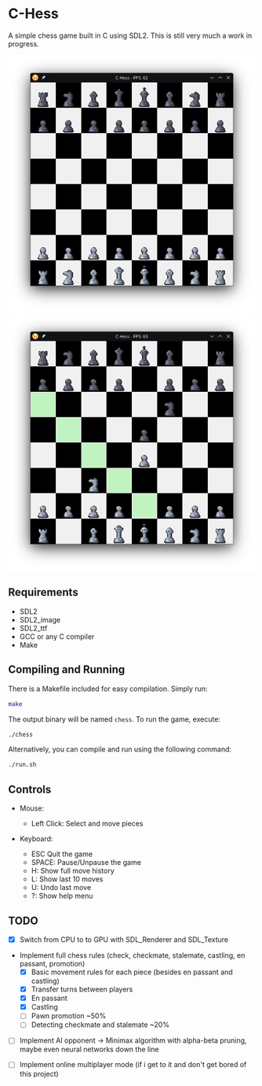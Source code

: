 # C-Hess
A simple chess game built in C using SDL2. This is still very much a work in progress.

![C-Hess Screenshot](./docs/screenshot.png)
![C-Hess Screenshot 2](./docs/screenshot_2.png)

## Requirements
- SDL2
- SDL2_image
- SDL2_ttf
- GCC or any C compiler
- Make

## Compiling and Running

There is a Makefile included for easy compilation. Simply run:
```bash
make
```

The output binary will be named `chess`. To run the game, execute:
```bash
./chess
```

Alternatively, you can compile and run using the following command: 
```bash
./run.sh
```

## Controls
- Mouse:
  - Left Click: Select and move pieces

- Keyboard:
  - ESC Quit the game
  - SPACE: Pause/Unpause the game
  - H: Show full move history
  - L: Show last 10 moves
  - U: Undo last move
  - ?: Show help menu

## TODO
- [x] Switch from CPU to to GPU with SDL_Renderer and SDL_Texture
- Implement full chess rules (check, checkmate, stalemate, castling, en passant, promotion)
    - [x] Basic movement rules for each piece (besides en passant and castling)
    - [x] Transfer turns between players
    - [x] En passant
    - [x] Castling
    - [ ] Pawn promotion ~50%
    - [ ] Detecting checkmate and stalemate ~20%
- [ ] Implement AI opponent -> Minimax algorithm with alpha-beta pruning, maybe even neural networks down the line
- [ ] Implement online multiplayer mode (if i get to it and don't get bored of this project)

